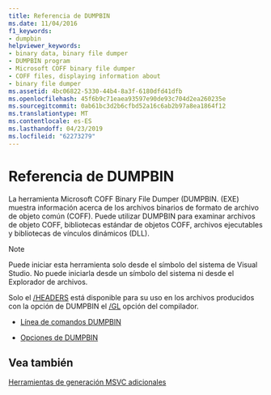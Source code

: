 ```yaml
---
title: Referencia de DUMPBIN
ms.date: 11/04/2016
f1_keywords:
- dumpbin
helpviewer_keywords:
- binary data, binary file dumper
- DUMPBIN program
- Microsoft COFF binary file dumper
- COFF files, displaying information about
- binary file dumper
ms.assetid: 4bc06822-5330-44b4-8a3f-6180dfd41dfb
ms.openlocfilehash: 45f6b9c71eaea93597e90de93c704d2ea260235e
ms.sourcegitcommit: 0ab61bc3d2b6cfbd52a16c6ab2b97a8ea1864f12
ms.translationtype: MT
ms.contentlocale: es-ES
ms.lasthandoff: 04/23/2019
ms.locfileid: "62273279"
---
```

# <a name="dumpbin-reference"></a>Referencia de DUMPBIN

La herramienta Microsoft COFF Binary File Dumper (DUMPBIN. (EXE) muestra información acerca de los archivos binarios de formato de archivo de objeto común (COFF). Puede utilizar DUMPBIN para examinar archivos de objeto COFF, bibliotecas estándar de objetos COFF, archivos ejecutables y bibliotecas de vínculos dinámicos (DLL).

> [!NOTE]
>  Puede iniciar esta herramienta solo desde el símbolo del sistema de Visual Studio. No puede iniciarla desde un símbolo del sistema ni desde el Explorador de archivos.

Solo el [/HEADERS](headers.md) está disponible para su uso en los archivos producidos con la opción de DUMPBIN el [/GL](gl-whole-program-optimization.md) opción del compilador.

- [Línea de comandos DUMPBIN](dumpbin-command-line.md)

- [Opciones de DUMPBIN](dumpbin-options.md)

## <a name="see-also"></a>Vea también

[Herramientas de generación MSVC adicionales](c-cpp-build-tools.md)
